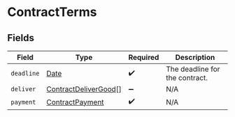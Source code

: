 # ContractTerms


## Fields

| Field                                                                                         | Type                                                                                          | Required                                                                                      | Description                                                                                   |
| --------------------------------------------------------------------------------------------- | --------------------------------------------------------------------------------------------- | --------------------------------------------------------------------------------------------- | --------------------------------------------------------------------------------------------- |
| `deadline`                                                                                    | [Date](https://developer.mozilla.org/en-US/docs/Web/JavaScript/Reference/Global_Objects/Date) | :heavy_check_mark:                                                                            | The deadline for the contract.                                                                |
| `deliver`                                                                                     | [ContractDeliverGood](../../models/shared/contractdelivergood.md)[]                           | :heavy_minus_sign:                                                                            | N/A                                                                                           |
| `payment`                                                                                     | [ContractPayment](../../models/shared/contractpayment.md)                                     | :heavy_check_mark:                                                                            | N/A                                                                                           |